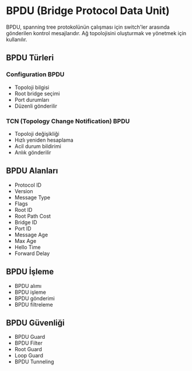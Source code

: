 # BPDU (Bridge Protocol Data Unit)

BPDU, spanning tree protokolünün çalışması için switch'ler arasında gönderilen kontrol mesajlarıdır. Ağ topolojisini oluşturmak ve yönetmek için kullanılır.

## BPDU Türleri
### Configuration BPDU
- Topoloji bilgisi
- Root bridge seçimi
- Port durumları
- Düzenli gönderilir

### TCN (Topology Change Notification) BPDU
- Topoloji değişikliği
- Hızlı yeniden hesaplama
- Acil durum bildirimi
- Anlık gönderilir

## BPDU Alanları
- Protocol ID
- Version
- Message Type
- Flags
- Root ID
- Root Path Cost
- Bridge ID
- Port ID
- Message Age
- Max Age
- Hello Time
- Forward Delay

## BPDU İşleme
- BPDU alımı
- BPDU işleme
- BPDU gönderimi
- BPDU filtreleme

## BPDU Güvenliği
- BPDU Guard
- BPDU Filter
- Root Guard
- Loop Guard
- BPDU Tunneling 